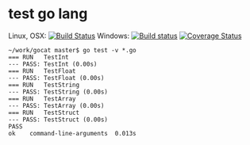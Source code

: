 # test go lang

Linux, OSX: [![Build Status](https://api.travis-ci.org/wookay/gocat.svg?branch=master)](https://travis-ci.org/wookay/gocat)
Windows: [![Build status](https://ci.appveyor.com/api/projects/status/epysdl4dds0pyhvn?svg=true)](https://ci.appveyor.com/project/wookay/gocat)
[![Coverage Status](https://coveralls.io/repos/wookay/gocat/badge.svg?branch=master&service=github)](https://coveralls.io/github/wookay/gocat?branch=master)


```shell
~/work/gocat master$ go test -v *.go
=== RUN   TestInt
--- PASS: TestInt (0.00s)
=== RUN   TestFloat
--- PASS: TestFloat (0.00s)
=== RUN   TestString
--- PASS: TestString (0.00s)
=== RUN   TestArray
--- PASS: TestArray (0.00s)
=== RUN   TestStruct
--- PASS: TestStruct (0.00s)
PASS
ok    command-line-arguments  0.013s
```

